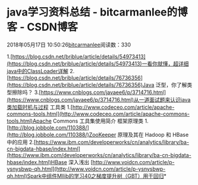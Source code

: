 
# java学习资料总结 - bitcarmanlee的博客 - CSDN博客


2018年05月17日 10:50:26[bitcarmanlee](https://me.csdn.net/bitcarmanlee)阅读数：330


1.[https://blog.csdn.net/briblue/article/details/54973413](https://blog.csdn.net/briblue/article/details/54973413)一看你就懂，超详细java中的ClassLoader详解
2.[https://blog.csdn.net/briblue/article/details/76736356](https://blog.csdn.net/briblue/article/details/76736356)Java 泛型，你了解类型擦除吗？
3.[https://www.cnblogs.com/javaee6/p/3714716.html](https://www.cnblogs.com/javaee6/p/3714716.html)从一道面试题来认识java类加载时机与过程
工具类
1.[http://www.codeceo.com/article/apache-commons-tools.html](http://www.codeceo.com/article/apache-commons-tools.html)Apache Commons 工具集使用简介
框架原理类
1.[http://blog.jobbole.com/110388/](http://blog.jobbole.com/110388/)ZooKeeper 原理及其在 Hadoop 和 HBase 中的应用
2.[https://www.ibm.com/developerworks/cn/analytics/library/ba-cn-bigdata-hbase/index.html](https://www.ibm.com/developerworks/cn/analytics/library/ba-cn-bigdata-hbase/index.html)HBase 深入浅出
[http://www.voidcn.com/article/p-ysnysbwp-qh.html](http://www.voidcn.com/article/p-ysnysbwp-qh.html)Spark中组件Mllib的学习40之梯度提升树（GBT）用于回归*

